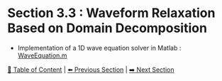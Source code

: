# Section 3.3 : Waveform Relaxation Based on Domain Decomposition

- Implementation of a 1D wave equation solver in Matlab : [WaveEquation.m](./WaveEquation.m)

[:book: Table of Content](../../README.md) | [:arrow_left: Previous Section](../sec3.2/README.md) | [:arrow_right: Next Section](../sec3.4/README.md)